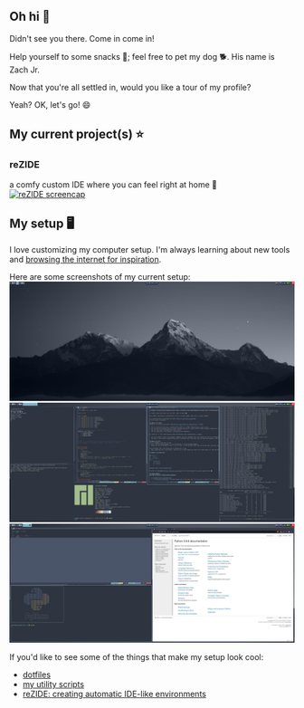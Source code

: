 ## Oh hi 👋
Didn't see you there. Come in come in! 

Help yourself to some snacks 🍰; feel free to pet my dog 🐕. His name is Zach Jr.

Now that you're all settled in, would you like a tour of my profile? 

Yeah? OK, let's go! 😄

## My current project(s) ⭐
### reZIDE 
a comfy custom IDE where you can feel right at home :house_with_garden:
[![reZIDE screencap][rezide_screencap_gif]][rezide]


## My setup 🖥️
I love customizing my computer setup. I'm always learning about new tools and [browsing the internet for inspiration](https://reddit.com/r/unixporn).

Here are some screenshots of my current setup:
![empty desktop](data/empty_desktop.png)
![reZIDE IDE](data/rezide_ide.png)
![python IDE](data/python_ide.png)


If you'd like to see some of the things that make my setup look cool:
* [dotfiles][dotfiles]
* [my utility scripts][utils]
* [reZIDE: creating automatic IDE-like environments][rezide]


[rezide]: https://github.com/abstractlyZach/reZIDE
[dotfiles]: https://github.com/abstractlyZach/dotfiles
[utils]: https://github.com/abstractlyZach/utils
[rezide_screencap_gif]: https://github.com/abstractlyZach/reZIDE/blob/main/docs/screencaps/rice.gif?raw=true

<!--
**abstractlyZach/abstractlyZach** is a ✨ _special_ ✨ repository because its `README.md` (this file) appears on your GitHub profile.

Here are some ideas to get you started:

- 🔭 I’m currently working on ...
- 🌱 I’m currently learning ...
- 👯 I’m looking to collaborate on ...
- 🤔 I’m looking for help with ...
- 💬 Ask me about ...
- 📫 How to reach me: ...
- 😄 Pronouns: ...
- ⚡ Fun fact: ...
-->
